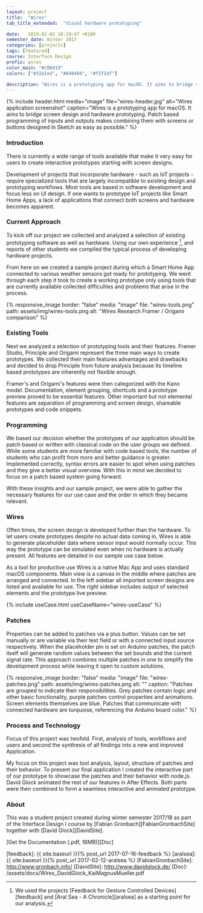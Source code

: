 ```yaml
---
layout: project
title:  "Wires"
tab_title_extended:  "Visual hardware prototyping"

date:   2019-02-02 10:19:47 +0100
semester_date: Winter 2017
categories: [projects]
tags: [featured]
course: Interface Design
prefix: wires
color_main: "#CB6019"
colors: ["#32a1ed", "#040404", "#f5f1df"]

description: "Wires is a prototyping app for macOS. It aims to bridge screen design and hardware prototyping. Patch based programming of inputs and outputs makes combining them with screens or buttons designed in Sketch as easy as possible."
---
```


{% include header.html 
    media="image"
    file="wires-header.jpg" 
    alt="Wires application screenshot" 
    caption="Wires is a prototyping app for macOS. It aims to bridge screen design and hardware prototyping. Patch based programming of inputs and outputs makes combining them with screens or buttons designed in Sketch as easy as possible." %}


### Introduction

There is currently a wide range of tools available that make it very easy for users to create interactive prototypes starting with screen designs.

Development of projects that incorporate hardware - such as IoT projects - require specialized tools that are largely incompatible to existing design and prototyping workflows. Most tools are based in software development and focus less on UI design. If one wants to prototype IoT projects like Smart Home Apps, a lack of applications that connect both screens and hardware becomes apparent.

### Current Approach
To kick off our project we collected and analyzed a selection of existing prototyping software as well as hardware. Using our own experience [^1], and reports of other students we compiled the typical process of developing hardware projects.

From here on we created a sample project during which a Smart Home App connected to various weather sensors got ready for prototyping. We went through each step it took to create a working prototype only using tools that are currently available collected difficulties and problems that arise in the process.


{% responsive_image 
    border: "false"
    media: "image"
    file: "wires-tools.png"
    path: assets/img/wires-tools.png
    alt: "Wires Research Framer / Origami comparison" 
%}

### Existing Tools
Next we analyzed a selection of prototyping tools and their features. Framer Studio, Principle and Origami represent the three main ways to create prototypes. We collected their main features advantages and drawbacks and decided to drop Principle from future analysis because its timeline based prototypes are inherently not flexible enough.

Framer's and Origami's features were then categorized with the Kano model. Documentation, element grouping, shortcuts and a prototype preview proved to be essential features. Other important but not elemental features are separation of programming and screen design, shareable prototypes and code snippets.

### Programming
We based our decision whether the prototypes of our application should be patch based or written with classical code on the user groups we defined. While some students are more familiar with code based tools, the number of students who can profit from more and better guidance is greater. Implemented correctly, syntax errors are easier to spot when using patches and they give a better visual overview. With this in mind we decided to focus on a patch based system going forward.

With these insights and our sample project, we were able to gather the necessary features for our use case and the order in which they became relevant.

### Wires
Often times, the screen design is developed further than the hardware. To let users create prototypes despite no actual data coming in, Wires is able to generate placeholder data where sensor input would normally occur. This way the prototype can be simulated even when no hardware is actually present. All features are detailed in our sample use case below.

As a tool for productive use Wires is a native Mac App and uses standard macOS components. Main view is a canvas in the middle where patches are arranged and connected. In the left sidebar all imported screen designs are listed and available for use. The right sidebar includes output of selected elements and the prototype live preview.

{% include useCase.html useCaseName="wires-useCase" %}

### Patches

Properties can be added to patches via a plus button. Values can be set manually or are variable via their text field or with a connected input source respectively. When the placeholder pin is set on Arduino patches, the patch itself will generate random values between the set bounds and the current signal rate. This approach combines multiple patches in one to simplify the development process while leaving it open to custom solutions.

{% responsive_image 
    border: "false"
    media: "image"
    file: "wires-patches.png"
path: assets/img/wires-patches.png
    alt: "" 
    caption: "Patches are grouped to indicate their responsibilities. Grey patches contain logic and other basic functionality, purple patches control properties and animations. Screen elements themselves are blue. Patches that communicate with connected hardware are turquoise, referencing the Arduino board color." %}

### Process and Technology

Focus of this project was twofold. First, analysis of tools, workflows and users and second the synthesis of all findings into a new and improved Application.

My focus on this project was tool analysis, layout, structure of patches and their behavior. To present our final application I created the interactive part of our prototype to showcase the patches and their behavior with node.js. David Glock animated the rest of our features in After Effects. Both parts were then combined to form a seamless interactive and animated prototype.


### About

This was a student project created during winter semester 2017/18 as part of the Interface Design I course by [Fabian Gronbach][FabianGronbachSite] together with [David Glock][DavidSite].

[Get the Documentation (.pdf, 16MB)][Doc]

[^1]: We used the projects [Feedback for Gesture Controlled Devices][feedback] and [Aral Sea - A Chronicle][aralsea] as a starting point for our analysis.

[feedback]: {{ site.baseurl }}{% post_url 2017-07-16-feedback %}
[aralsea]: {{ site.baseurl }}{% post_url 2017-02-12-aralsea %}
[FabianGronbachSite]: http://www.gronbach.info/
[DavidSite]: http://www.davidglock.de/
[Doc]: /assets/docs/Wires_DavidGlock_KaiMagnusMueller.pdf
